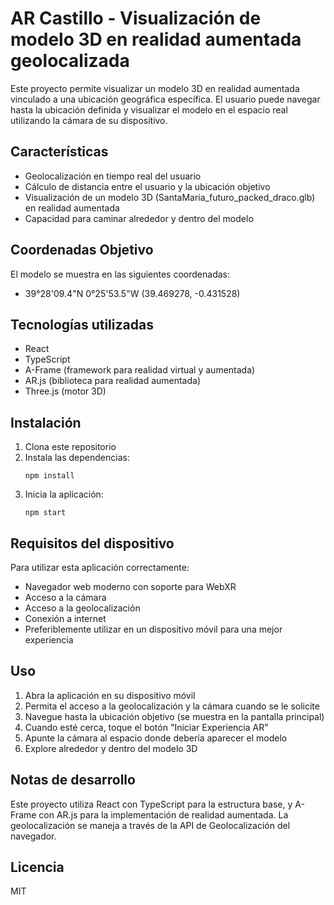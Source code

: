 # AR Castillo - Visualización de modelo 3D en realidad aumentada geolocalizada

Este proyecto permite visualizar un modelo 3D en realidad aumentada vinculado a una ubicación geográfica específica. El usuario puede navegar hasta la ubicación definida y visualizar el modelo en el espacio real utilizando la cámara de su dispositivo.

## Características

- Geolocalización en tiempo real del usuario
- Cálculo de distancia entre el usuario y la ubicación objetivo
- Visualización de un modelo 3D (SantaMaria_futuro_packed_draco.glb) en realidad aumentada
- Capacidad para caminar alrededor y dentro del modelo

## Coordenadas Objetivo

El modelo se muestra en las siguientes coordenadas:
- 39°28'09.4"N 0°25'53.5"W (39.469278, -0.431528)

## Tecnologías utilizadas

- React
- TypeScript
- A-Frame (framework para realidad virtual y aumentada)
- AR.js (biblioteca para realidad aumentada)
- Three.js (motor 3D)

## Instalación

1. Clona este repositorio
2. Instala las dependencias:
   ```
   npm install
   ```
3. Inicia la aplicación:
   ```
   npm start
   ```

## Requisitos del dispositivo

Para utilizar esta aplicación correctamente:

- Navegador web moderno con soporte para WebXR
- Acceso a la cámara
- Acceso a la geolocalización
- Conexión a internet
- Preferiblemente utilizar en un dispositivo móvil para una mejor experiencia

## Uso

1. Abra la aplicación en su dispositivo móvil
2. Permita el acceso a la geolocalización y la cámara cuando se le solicite
3. Navegue hasta la ubicación objetivo (se muestra en la pantalla principal)
4. Cuando esté cerca, toque el botón "Iniciar Experiencia AR"
5. Apunte la cámara al espacio donde debería aparecer el modelo
6. Explore alrededor y dentro del modelo 3D

## Notas de desarrollo

Este proyecto utiliza React con TypeScript para la estructura base, y A-Frame con AR.js para la implementación de realidad aumentada. La geolocalización se maneja a través de la API de Geolocalización del navegador.

## Licencia

MIT
